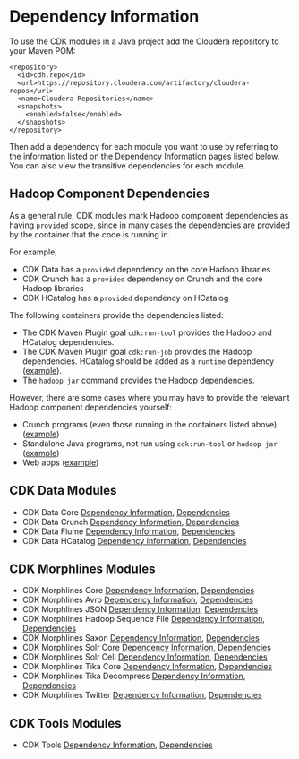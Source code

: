 # Dependency Information

To use the CDK modules in a Java project add the Cloudera repository to your Maven POM:

    <repository>
      <id>cdh.repo</id>
      <url>https://repository.cloudera.com/artifactory/cloudera-repos</url>
      <name>Cloudera Repositories</name>
      <snapshots>
        <enabled>false</enabled>
      </snapshots>
    </repository>

Then add a dependency for each module you want to use by referring to the
information listed on the Dependency Information pages listed below.
You can also view the transitive dependencies for each module.

## Hadoop Component Dependencies

As a general rule, CDK modules mark Hadoop component dependencies as having `provided`
[scope](http://maven.apache.org/guides/introduction/introduction-to-dependency-mechanism.html#Transitive_Dependencies),
since in many cases the dependencies are provided by the container that the code is
running in.

For example,

* CDK Data has a `provided` dependency on the core Hadoop libraries
* CDK Crunch has a `provided` dependency on Crunch and the core Hadoop libraries
* CDK HCatalog has a `provided` dependency on HCatalog

The following containers provide the dependencies listed:

* The CDK Maven Plugin goal `cdk:run-tool` provides the Hadoop and HCatalog dependencies.
* The CDK Maven Plugin goal `cdk:run-job` provides the Hadoop dependencies. HCatalog
should be added as a `runtime` dependency ([example](https://github.com/cloudera/cdk-examples/tree/master/demo/demo-oozie)).
* The `hadoop jar` command provides the Hadoop dependencies.

However, there are some cases where you may have to provide the relevant Hadoop component
dependencies yourself:

* Crunch programs (even those running in the containers listed above) ([example](https://github.com/cloudera/cdk-examples/tree/master/demo/demo-crunch))
* Standalone Java programs, not run using `cdk:run-tool` or `hadoop jar` ([example](https://github.com/cloudera/cdk-examples/tree/master/dataset))
* Web apps ([example](https://github.com/cloudera/cdk-examples/tree/master/logging-webapp))

## CDK Data Modules

* CDK Data Core
 [Dependency Information](cdk-data/cdk-data-core/dependency-info.html),
 [Dependencies](cdk-data/cdk-data-core/dependencies.html)
* CDK Data Crunch
 [Dependency Information](cdk-data/cdk-data-crunch/dependency-info.html),
 [Dependencies](cdk-data/cdk-data-crunch/dependencies.html)
* CDK Data Flume
 [Dependency Information](cdk-data/cdk-data-flume/dependency-info.html),
 [Dependencies](cdk-data/cdk-data-flume/dependencies.html)
* CDK Data HCatalog
 [Dependency Information](cdk-data/cdk-data-hcatalog/dependency-info.html),
 [Dependencies](cdk-data/cdk-data-hcatalog/dependencies.html)

## CDK Morphlines Modules

* CDK Morphlines Core
 [Dependency Information](cdk-morphlines/cdk-morphlines-core/dependency-info.html),
 [Dependencies](cdk-morphlines/cdk-morphlines-core/dependencies.html)
* CDK Morphlines Avro
 [Dependency Information](cdk-morphlines/cdk-morphlines-avro/dependency-info.html),
 [Dependencies](cdk-morphlines/cdk-morphlines-avro/dependencies.html)
* CDK Morphlines JSON
 [Dependency Information](cdk-morphlines/cdk-morphlines-json/dependency-info.html),
 [Dependencies](cdk-morphlines/cdk-morphlines-json/dependencies.html)
* CDK Morphlines Hadoop Sequence File
 [Dependency Information](cdk-morphlines/cdk-morphlines-hadoop-sequencefile/dependency-info.html),
 [Dependencies](cdk-morphlines/cdk-morphlines-hadoop-sequencefile/dependencies.html)
* CDK Morphlines Saxon
 [Dependency Information](cdk-morphlines/cdk-morphlines-saxon/dependency-info.html),
 [Dependencies](cdk-morphlines/cdk-morphlines-saxon/dependencies.html)
* CDK Morphlines Solr Core
 [Dependency Information](cdk-morphlines/cdk-morphlines-solr-core/dependency-info.html),
 [Dependencies](cdk-morphlines/cdk-morphlines-solr-core/dependencies.html)
* CDK Morphlines Solr Cell
 [Dependency Information](cdk-morphlines/cdk-morphlines-solr-cell/dependency-info.html),
 [Dependencies](cdk-morphlines/cdk-morphlines-solr-cell/dependencies.html)
* CDK Morphlines Tika Core
 [Dependency Information](cdk-morphlines/cdk-morphlines-tika-core/dependency-info.html),
 [Dependencies](cdk-morphlines/cdk-morphlines-tika-core/dependencies.html)
* CDK Morphlines Tika Decompress
 [Dependency Information](cdk-morphlines/cdk-morphlines-tika-decompress/dependency-info.html),
 [Dependencies](cdk-morphlines/cdk-morphlines-tika-decompress/dependencies.html)
* CDK Morphlines Twitter
 [Dependency Information](cdk-morphlines/cdk-morphlines-twitter/dependency-info.html),
 [Dependencies](cdk-morphlines/cdk-morphlines-twitter/dependencies.html)

## CDK Tools Modules

* CDK Tools
 [Dependency Information](cdk-tools/dependency-info.html),
 [Dependencies](cdk-tools/dependencies.html)
